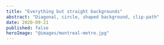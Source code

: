 ```yaml
---
title: "Everything but straight backgrounds"
abstract: "Diagonal, circle, shaped background, clip-path"
date: 2020-09-21
published: false
heroImage: "@images/montreal-metro.jpg"
---
```

